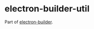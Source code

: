 # electron-builder-util

Part of [electron-builder](https://github.com/electron-userland/electron-builder).